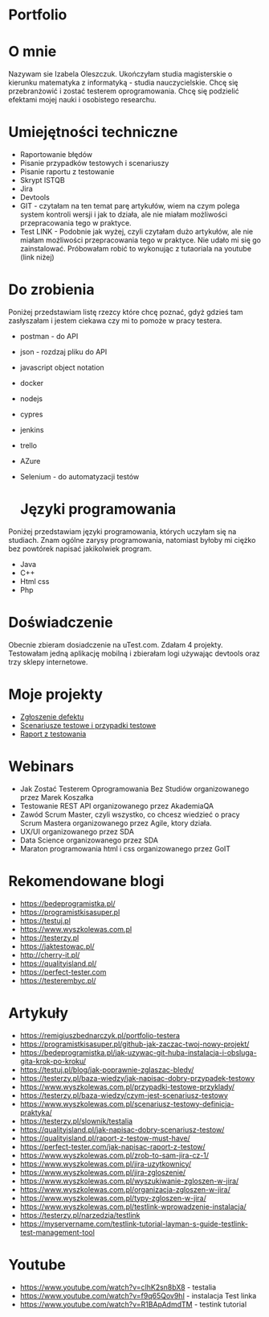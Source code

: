 # Portfolio
# O mnie
Nazywam sie Izabela Oleszczuk. Ukończyłam studia magisterskie o kierunku matematyka z informatyką - studia nauczycielskie. Chcę się przebranżowić i zostać testerem oprogramowania. Chcę się podzielić efektami mojej nauki i osobistego researchu. 

# Umiejętności techniczne
* Raportowanie błędów
* Pisanie przypadków testowych i scenariuszy
* Pisanie raportu z testowanie
* Skrypt ISTQB
* Jira
* Devtools
* GIT - czytałam na ten temat parę artykułów, wiem na czym polega system kontroli wersji i jak to działa, ale nie miałam możliwości przepracowania tego w praktyce.
* Test LINK - Podobnie jak wyżej, czyli czytałam dużo artykułów, ale nie miałam możliwości przepracowania tego w praktyce. Nie udało mi się go zainstalować. Próbowałam robić to wykonując z tutaoriala na youtube (link niżej)
  

# Do zrobienia
Poniżej przedstawiam listę rzezcy które chcę poznać, gdyż gdzieś tam zasłyszałam i jestem ciekawa czy mi to pomoże w pracy testera. 
* postman - do API
* json - rozdzaj pliku do API
* javascript object notation
* docker 
* nodejs
* cypres
* jenkins
* trello
* AZure
* Selenium - do automatyzacji testów

  # Języki programowania
 Poniżej przedstawiam języki programowania, których uczyłam się na studiach. Znam ogólne zarysy programowania, natomiast byłoby mi ciężko bez powtórek napisać jakikolwiek program. 
  * Java
  * C++
  * Html css
  * Php
 
# Doświadczenie
Obecnie zbieram dosiadczenie na uTest.com. Zdałam 4 projekty. Testowałam jedną aplikację mobilną i zbierałam logi używając devtools oraz trzy sklepy internetowe.

# Moje projekty
* [Zgłoszenie defektu](https://docs.google.com/document/d/1Y0B8aJonY4uVizhFOqouBRDK8EULPe4aMSZO5zvW2aU/edit?usp=sharing&fbclid=IwAR3MVEpk007gLPvHp9pH61zjpc706-Ynaf3lu92ZbotxaK88qUOm8oqLGGA)
* [Scenariusze testowe i przypadki testowe](https://docs.google.com/document/d/1fXGpMriEp381plsprpEvfQMl0hcmv69UbmS-rYpervE/edit?usp=sharing)
* [Raport z testowania](https://docs.google.com/document/d/1XyubGrQK_V3BuC-BgAvYJp8v4c41t8zeR25k4gf8hTQ/edit?usp=sharing)

# Webinars
* Jak Zostać Testerem Oprogramowania Bez Studiów organizowanego przez Marek Koszałka
* Testowanie REST API organizowanego przez AkademiaQA
* Zawód Scrum Master, czyli wszystko, co chcesz wiedzieć o pracy Scrum Mastera organizowanego przez Agile, ktory działa.
* UX/UI organizowanego przez SDA
* Data Science organizowanego przez SDA
* Maraton programowania html i css organizowanego przez GoIT
  
# Rekomendowane blogi
* https://bedeprogramistka.pl/
* https://programistkisasuper.pl
* https://testuj.pl
* https://www.wyszkolewas.com.pl
* https://testerzy.pl
* https://jaktestowac.pl/
* http://cherry-it.pl/
* https://qualityisland.pl/
* https://perfect-tester.com
* https://testerembyc.pl/
  
# Artykuły
* https://remigiuszbednarczyk.pl/portfolio-testera
* https://programistkisasuper.pl/github-jak-zaczac-twoj-nowy-projekt/
* https://bedeprogramistka.pl/jak-uzywac-git-huba-instalacja-i-obsluga-gita-krok-po-kroku/
* https://testuj.pl/blog/jak-poprawnie-zglaszac-bledy/
* https://testerzy.pl/baza-wiedzy/jak-napisac-dobry-przypadek-testowy
* https://www.wyszkolewas.com.pl/przypadki-testowe-przyklady/
* https://testerzy.pl/baza-wiedzy/czym-jest-scenariusz-testowy
* https://www.wyszkolewas.com.pl/scenariusz-testowy-definicja-praktyka/
* https://testerzy.pl/slownik/testalia
* https://qualityisland.pl/jak-napisac-dobry-scenariusz-testow/
* https://qualityisland.pl/raport-z-testow-must-have/
* https://perfect-tester.com/jak-napisac-raport-z-testow/
* https://www.wyszkolewas.com.pl/zrob-to-sam-jira-cz-1/
* https://www.wyszkolewas.com.pl/jira-uzytkownicy/
* https://www.wyszkolewas.com.pl/jira-zgloszenie/
* https://www.wyszkolewas.com.pl/wyszukiwanie-zgloszen-w-jira/
* https://www.wyszkolewas.com.pl/organizacja-zgloszen-w-jira/
* https://www.wyszkolewas.com.pl/typy-zgloszen-w-jira/
* https://www.wyszkolewas.com.pl/testlink-wprowadzenie-instalacja/
* https://testerzy.pl/narzedzia/testlink
* https://myservername.com/testlink-tutorial-layman-s-guide-testlink-test-management-tool

# Youtube 
* https://www.youtube.com/watch?v=clhK2sn8bX8 - testalia
* https://www.youtube.com/watch?v=f9q65Qov9hI - instalacja Test linka
* https://www.youtube.com/watch?v=R1BApAdmdTM - testink tutorial
